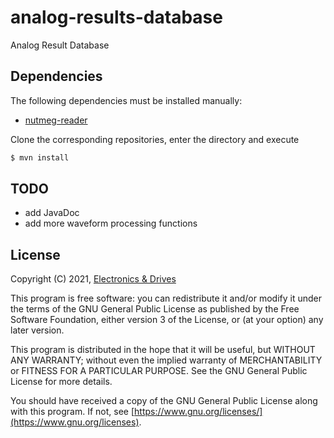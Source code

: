 # analog-results-database

Analog Result Database

## Dependencies

The following dependencies must be installed manually:

- [nutmeg-reader](https://github.com/electronics-and-drives/nutmeg-reader) 

Clone the corresponding repositories, enter the directory and execute

```bash
$ mvn install
```

## TODO

- add JavaDoc
- add more waveform processing functions

## License

Copyright (C) 2021, [Electronics & Drives](https://www.electronics-and-drives.de/)

This program is free software: you can redistribute it and/or modify
it under the terms of the GNU General Public License as published by
the Free Software Foundation, either version 3 of the License, or
(at your option) any later version.

This program is distributed in the hope that it will be useful,
but WITHOUT ANY WARRANTY; without even the implied warranty of
MERCHANTABILITY or FITNESS FOR A PARTICULAR PURPOSE.  See the
GNU General Public License for more details.

You should have received a copy of the GNU General Public License
along with this program. If not, see 
[https://www.gnu.org/licenses/](https://www.gnu.org/licenses).